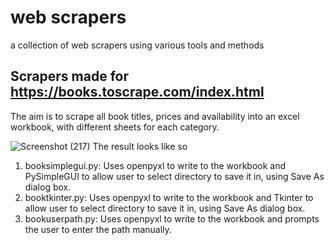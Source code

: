 # web scrapers
 a collection of web scrapers using various tools and methods

## Scrapers made for https://books.toscrape.com/index.html

The aim is to scrape all book titles, prices and availability into an excel workbook, with different sheets for each category.

![Screenshot (217)](https://github.com/dedederinsola/web-scrapers/assets/12772185/7487247f-0d09-4499-bed9-3ca4537fa71a)
The result looks like so

 1. booksimplegui.py: Uses openpyxl to write to the workbook and PySimpleGUI to allow user to select directory to save it in, using Save As dialog box.
 2. booktkinter.py: Uses openpyxl to write to the workbook and Tkinter to allow user to select directory to save it in, using Save As dialog box.
 3. bookuserpath.py: Uses openpyxl to write to the workbook and prompts the user to enter the path manually.
